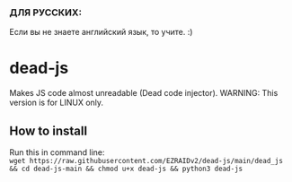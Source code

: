 ### ДЛЯ РУССКИХ:
Если вы не знаете английский язык, то учите. :)
# dead-js
Makes JS code almost unreadable (Dead code injector). 
WARNING: This version is for LINUX only.
## How to install
Run this in command line:
<br>
``wget https://raw.githubusercontent.com/EZRAIDv2/dead-js/main/dead_js && cd dead-js-main && chmod u+x dead-js && python3 dead-js``
